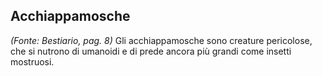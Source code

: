 ## **Acchiappamosche**

*(Fonte: Bestiario, pag. 8)* Gli acchiappamosche sono creature pericolose, che si nutrono di umanoidi e di prede ancora più grandi come insetti mostruosi.
